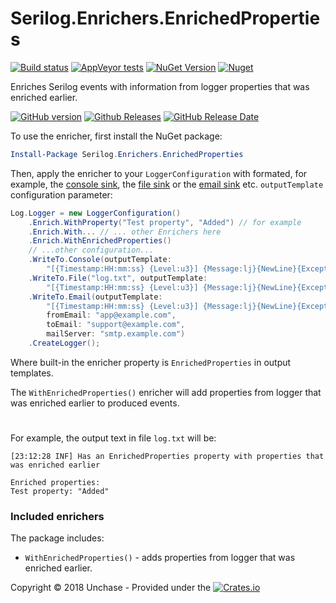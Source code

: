 # Serilog.Enrichers.EnrichedProperties

[![Build status](https://ci.appveyor.com/api/projects/status/3wuxneqb8i40wi6t?svg=true)](https://ci.appveyor.com/project/unchase/serilog-enrichers-enrichedproperties) [![AppVeyor tests](https://img.shields.io/appveyor/tests/unchase/serilog-enrichers-enrichedproperties.svg)](https://ci.appveyor.com/project/unchase/serilog-enrichers-enrichedproperties/build/tests) [![NuGet Version](http://img.shields.io/nuget/v/Serilog.Enrichers.EnrichedProperties.svg?style=flat)](https://www.nuget.org/packages/Serilog.Enrichers.EnrichedProperties/) [![Nuget](https://img.shields.io/nuget/dt/Serilog.Enrichers.EnrichedProperties.svg)](https://www.nuget.org/packages/Serilog.Enrichers.EnrichedProperties/)

Enriches Serilog events with information from logger properties that was enriched earlier.
 
[![GitHub version](https://badge.fury.io/gh/unchase%2Fserilog-enrichers-enrichedproperties.svg)](https://badge.fury.io/gh/unchase%2Fserilog-enrichers-enrichedproperties) [![Github Releases](https://img.shields.io/github/downloads/unchase/serilog-enrichers-enrichedproperties/total.svg)](https://github.com/unchase/serilog-enrichers-enrichedproperties/releases/latest) [![GitHub Release Date](https://img.shields.io/github/release-date/unchase/serilog-enrichers-enrichedproperties.svg)](https://github.com/unchase/serilog-enrichers-enrichedproperties/releases/latest) 

To use the enricher, first install the NuGet package:

```powershell
Install-Package Serilog.Enrichers.EnrichedProperties
```

Then, apply the enricher to your `LoggerConfiguration` with formated, for example, the [console sink](https://github.com/serilog/serilog-sinks-console), the [file sink](https://github.com/serilog/serilog-sinks-file) or the [email sink](https://github.com/serilog/serilog-sinks-email) etc. `outputTemplate` configuration parameter:

```csharp
Log.Logger = new LoggerConfiguration()
    .Enrich.WithProperty("Test property", "Added") // for example
    .Enrich.With... // ... other Enrichers here
    .Enrich.WithEnrichedProperties()
    // ...other configuration...
    .WriteTo.Console(outputTemplate:
        "[{Timestamp:HH:mm:ss} {Level:u3}] {Message:lj}{NewLine}{Exception}{NewLine}Enriched properties:{NewLine}{EnrichedProperties}")
    .WriteTo.File("log.txt", outputTemplate: 
        "[{Timestamp:HH:mm:ss} {Level:u3}] {Message:lj}{NewLine}{Exception}{NewLine}Enriched properties:{NewLine}{EnrichedProperties}")
    .WriteTo.Email(outputTemplate:
        "[{Timestamp:HH:mm:ss} {Level:u3}] {Message:lj}{NewLine}{Exception}{NewLine}Enriched properties:{NewLine}{EnrichedProperties}",
        fromEmail: "app@example.com",
        toEmail: "support@example.com",
        mailServer: "smtp.example.com")
    .CreateLogger();
```

Where built-in the enricher property is `EnrichedProperties` in output templates.

The `WithEnrichedProperties()` enricher will add properties from logger that was enriched earlier to produced events.

#

For example, the output text in file `log.txt` will be:
```
[23:12:28 INF] Has an EnrichedProperties property with properties that was enriched earlier

Enriched properties:
Test property: "Added"
```


### Included enrichers

The package includes:

 * `WithEnrichedProperties()` - adds properties from logger that was enriched earlier.

Copyright &copy; 2018 Unchase - Provided under the [![Crates.io](https://img.shields.io/crates/l/rustc-serialize.svg)](http://apache.org/licenses/LICENSE-2.0.html)
